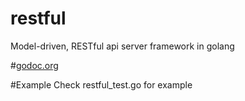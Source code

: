 # restful
 Model-driven, RESTful api server framework in golang

#[godoc.org](https://godoc.org/github.com/PinIdea/restful)

#Example
Check restful\_test.go for example
